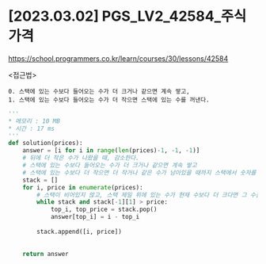 #   [2023.03.02] PGS_LV2_42584_주식가격
https://school.programmers.co.kr/learn/courses/30/lessons/42584

<접근법>

```
0. 스택에 있는 수보다 들어오는 수가 더 크거나 같으면 계속 쌓고,
1. 스택에 있는 수보다 들어오는 수가 더 작으면 스택에 있는 수를 꺼낸다.
```




```python
'''
* 메모리 : 10 MB
* 시간 : 17 ms
'''
def solution(prices):
    answer = [i for i in range(len(prices)-1, -1, -1)]
    # 뒤에 더 작은 수가 나왔을 때, 감소한다.
    # 스택에 있는 수보다 들어오는 수가 더 크거나 같으면 계속 쌓고
    # 스택에 있는 수보다 더 작으면 더 작거나 같은 수가 남아있을 때까지 스택에서 숫자를 꺼낸다.
    stack = []
    for i, price in enumerate(prices):
        # 스택이 비어있지 않고, 스택 제일 위에 있는 수가 현재 수보다 더 크다면 그 수를 꺼낸다.
        while stack and stack[-1][1] > price:
            top_i, top_price = stack.pop()
            answer[top_i] = i - top_i
            
        stack.append([i, price])
    
        
    return answer

```
